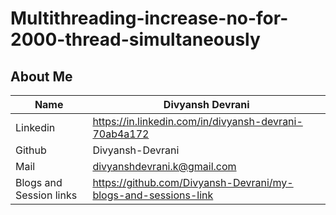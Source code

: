 # Multithreading-increase-no-for-2000-thread-simultaneously

## About Me
| Name                    | Divyansh Devrani                                               |
|-------------------------|----------------------------------------------------------------|
| Linkedin                | https://in.linkedin.com/in/divyansh-devrani-70ab4a172          |
| Github                  | Divyansh-Devrani                                               |
| Mail                    | divyanshdevrani.k@gmail.com                                    |
| Blogs and Session links | https://github.com/Divyansh-Devrani/my-blogs-and-sessions-link |
